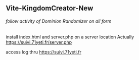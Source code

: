 ## Vite-KingdomCreator-New
###### follow activity of Dominion Randomizer on all form

install index.html and server.php on a server location
Actually 
https://suivi.71yeti.fr/server.php

access log thru 
https://suivi.71yeti.fr